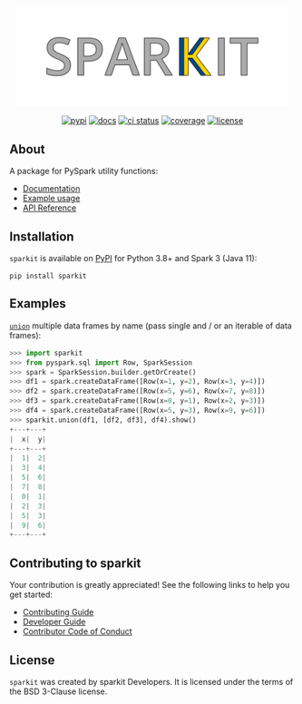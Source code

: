<p align="center">
<img src="https://raw.githubusercontent.com/estripling/sparkit/main/docs/source/_static/logo.png" width="480" alt="The sparkit logo.">
</p>

<p align="center">
<a href="https://pypi.org/project/sparkit"><img alt="pypi" src="https://img.shields.io/pypi/v/sparkit"></a>
<a href="https://readthedocs.org/projects/sparkit/?badge=latest"><img alt="docs" src="https://readthedocs.org/projects/sparkit/badge/?version=latest"></a>
<a href="https://github.com/estripling/sparkit/actions/workflows/ci.yml"><img alt="ci status" src="https://github.com/estripling/sparkit/actions/workflows/ci.yml/badge.svg?branch=main"></a>
<a href="https://codecov.io/gh/estripling/sparkit"><img alt="coverage" src="https://codecov.io/github/estripling/sparkit/coverage.svg?branch=main"></a>
<a href="https://github.com/estripling/sparkit/blob/main/LICENSE"><img alt="license" src="https://img.shields.io/pypi/l/sparkit"></a>
</p>

## About

A package for PySpark utility functions:

- [Documentation](https://sparkit.readthedocs.io/en/stable/index.html)
- [Example usage](https://sparkit.readthedocs.io/en/stable/example.html)
- [API Reference](https://sparkit.readthedocs.io/en/stable/autoapi/sparkit/index.html)

## Installation

`sparkit` is available on [PyPI](https://pypi.org/project/sparkit/) for Python 3.8+ and Spark 3 (Java 11):

```console
pip install sparkit
```

## Examples

[`union`](https://sparkit.readthedocs.io/en/stable/autoapi/sparkit/index.html#sparkit.union) multiple data frames by name (pass single and / or an iterable of data frames):

```python
>>> import sparkit
>>> from pyspark.sql import Row, SparkSession
>>> spark = SparkSession.builder.getOrCreate()
>>> df1 = spark.createDataFrame([Row(x=1, y=2), Row(x=3, y=4)])
>>> df2 = spark.createDataFrame([Row(x=5, y=6), Row(x=7, y=8)])
>>> df3 = spark.createDataFrame([Row(x=0, y=1), Row(x=2, y=3)])
>>> df4 = spark.createDataFrame([Row(x=5, y=3), Row(x=9, y=6)])
>>> sparkit.union(df1, [df2, df3], df4).show()
+---+---+
|  x|  y|
+---+---+
|  1|  2|
|  3|  4|
|  5|  6|
|  7|  8|
|  0|  1|
|  2|  3|
|  5|  3|
|  9|  6|
+---+---+
```

## Contributing to sparkit

Your contribution is greatly appreciated!
See the following links to help you get started:

- [Contributing Guide](https://sparkit.readthedocs.io/en/latest/contributing.html)
- [Developer Guide](https://sparkit.readthedocs.io/en/latest/developers.html)
- [Contributor Code of Conduct](https://sparkit.readthedocs.io/en/latest/conduct.html)

## License

`sparkit` was created by sparkit Developers.
It is licensed under the terms of the BSD 3-Clause license.
